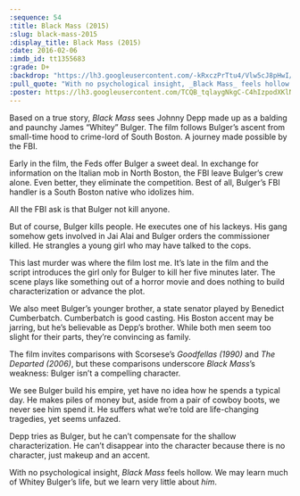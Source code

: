 ```yaml
---
:sequence: 54
:title: Black Mass (2015)
:slug: black-mass-2015
:display_title: Black Mass (2015)
:date: 2016-02-06
:imdb_id: tt1355683
:grade: D+
:backdrop: "https://lh3.googleusercontent.com/-kRxczPrTtu4/Vlw5cJ8pHwI/AAAAAAAADFc/cTbMIuZYPGI/w1000-Ic42-rj/black-mass-2015.jpg"
:pull_quote: "With no psychological insight, _Black Mass_ feels hollow."
:poster: https://lh3.googleusercontent.com/TCQB_tqlaygNkgC-C4hIzpodXKlN6lSzvhD_Rg00jcmDOx9IB9ApUkb-14uUjFp0dmzDrGaNnoPc=w290-rj
---
```


Based on a true story, _Black Mass_ sees Johnny Depp made up as a balding and paunchy James “Whitey” Bulger. The film follows Bulger’s ascent from small-time hood to crime-lord of South Boston. A journey made possible by the FBI.

Early in the film, the Feds offer Bulger a sweet deal. In exchange for information on the Italian mob in North Boston, the FBI leave Bulger’s crew alone. Even better, they eliminate the competition. Best of all, Bulger’s FBI handler is a South Boston native who idolizes him.

All the FBI ask is that Bulger not kill anyone.

But of course, Bulger kills people. He executes one of his lackeys. His gang somehow gets involved in Jai Alai and Bulger orders the commissioner killed. He strangles a young girl who may have talked to the cops.

This last murder was where the film lost me. It’s late in the film and the script introduces the girl only for Bulger to kill her five minutes later. The scene plays like something out of a horror movie and does nothing to build characterization or advance the plot.

We also meet Bulger’s younger brother, a state senator played by Benedict Cumberbatch. Cumberbatch is good casting. His Boston accent may be jarring, but he’s believable as Depp’s brother. While both men seem too slight for their parts, they’re convincing as family.

The film invites comparisons with Scorsese’s _Goodfellas (1990)_ and _The Departed (2006)_, but these comparisons underscore _Black Mass_’s weakness: Bulger isn’t a compelling character.

We see Bulger build his empire, yet have no idea how he spends a typical day. He makes piles of money but, aside from a pair of cowboy boots, we never see him spend it. He suffers what we’re told are life-changing tragedies, yet seems unfazed.

Depp tries as Bulger, but he can’t compensate for the shallow characterization. He can’t disappear into the character because there is no character, just makeup and an accent.

With no psychological insight, _Black Mass_ feels hollow. We may learn much of Whitey Bulger’s life, but we learn very little about _him_.